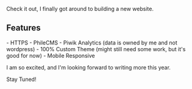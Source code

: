 <!--
Title: New Year, New Website!!!
Date: 2017/01/10
Template: post
Blog: true
-->

Check it out, I finally got around to building a new website.

Features
--------

<div markdown="1" class="bullet-list">
- HTTPS
- PhileCMS
- Piwik Analytics (data is owned by me and not wordpress)
- 100% Custom Theme (might still need some work, but it's good for now)
- Mobile Responsive
</div>

I am so excited, and I'm looking forward to writing more this year.

Stay Tuned!
